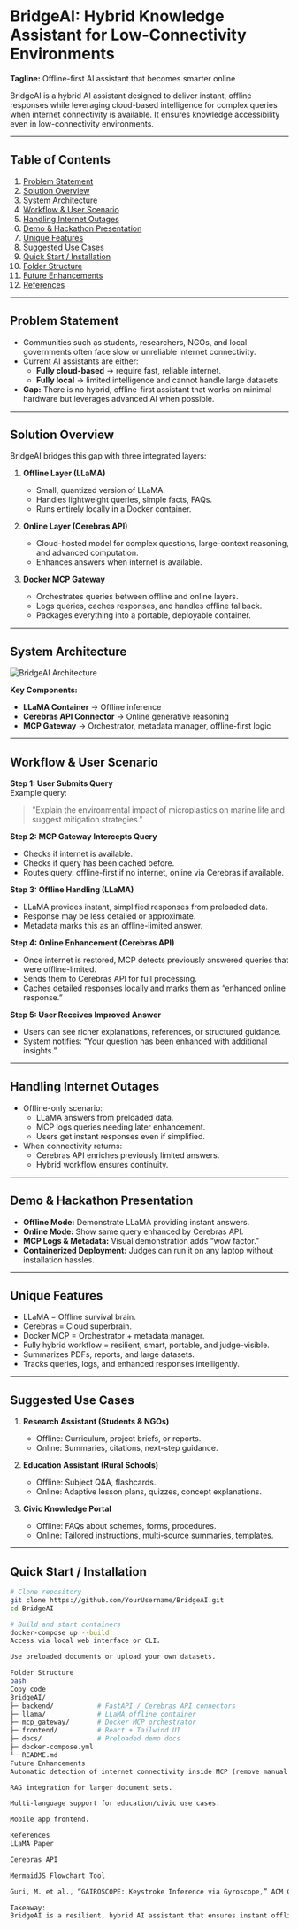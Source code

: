 # BridgeAI: Hybrid Knowledge Assistant for Low-Connectivity Environments

**Tagline:** Offline-first AI assistant that becomes smarter online  

BridgeAI is a hybrid AI assistant designed to deliver instant, offline responses while leveraging cloud-based intelligence for complex queries when internet connectivity is available. It ensures knowledge accessibility even in low-connectivity environments.  

---

## Table of Contents
1. [Problem Statement](#problem-statement)  
2. [Solution Overview](#solution-overview)  
3. [System Architecture](#system-architecture)  
4. [Workflow & User Scenario](#workflow--user-scenario)  
5. [Handling Internet Outages](#handling-internet-outages)  
6. [Demo & Hackathon Presentation](#demo--hackathon-presentation)  
7. [Unique Features](#unique-features)  
8. [Suggested Use Cases](#suggested-use-cases)  
9. [Quick Start / Installation](#quick-start--installation)  
10. [Folder Structure](#folder-structure)  
11. [Future Enhancements](#future-enhancements)  
12. [References](#references)

---

## Problem Statement
- Communities such as students, researchers, NGOs, and local governments often face slow or unreliable internet connectivity.  
- Current AI assistants are either:  
  - **Fully cloud-based** → require fast, reliable internet.  
  - **Fully local** → limited intelligence and cannot handle large datasets.  
- **Gap:** There is no hybrid, offline-first assistant that works on minimal hardware but leverages advanced AI when possible.

---

## Solution Overview
BridgeAI bridges this gap with three integrated layers:

1. **Offline Layer (LLaMA)**  
   - Small, quantized version of LLaMA.  
   - Handles lightweight queries, simple facts, FAQs.  
   - Runs entirely locally in a Docker container.  

2. **Online Layer (Cerebras API)**  
   - Cloud-hosted model for complex questions, large-context reasoning, and advanced computation.  
   - Enhances answers when internet is available.  

3. **Docker MCP Gateway**  
   - Orchestrates queries between offline and online layers.  
   - Logs queries, caches responses, and handles offline fallback.  
   - Packages everything into a portable, deployable container.  

---

## System Architecture
![BridgeAI Architecture](https://www.mermaidchart.com/app/projects/42e7c236-172f-43b1-95dc-024c55132cbf/diagrams/20a7d86d-6233-4c2a-bf70-5ff1e179f921/version/v0.1/edit)

**Key Components:**  
- **LLaMA Container** → Offline inference  
- **Cerebras API Connector** → Online generative reasoning  
- **MCP Gateway** → Orchestrator, metadata manager, offline-first logic  

---

## Workflow & User Scenario
**Step 1: User Submits Query**  
Example query:  
> "Explain the environmental impact of microplastics on marine life and suggest mitigation strategies."

**Step 2: MCP Gateway Intercepts Query**  
- Checks if internet is available.  
- Checks if query has been cached before.  
- Routes query: offline-first if no internet, online via Cerebras if available.  

**Step 3: Offline Handling (LLaMA)**  
- LLaMA provides instant, simplified responses from preloaded data.  
- Response may be less detailed or approximate.  
- Metadata marks this as an offline-limited answer.  

**Step 4: Online Enhancement (Cerebras API)**  
- Once internet is restored, MCP detects previously answered queries that were offline-limited.  
- Sends them to Cerebras API for full processing.  
- Caches detailed responses locally and marks them as “enhanced online response.”  

**Step 5: User Receives Improved Answer**  
- Users can see richer explanations, references, or structured guidance.  
- System notifies: “Your question has been enhanced with additional insights.”  

---

## Handling Internet Outages
- Offline-only scenario:  
  - LLaMA answers from preloaded data.  
  - MCP logs queries needing later enhancement.  
  - Users get instant responses even if simplified.  
- When connectivity returns:  
  - Cerebras API enriches previously limited answers.  
  - Hybrid workflow ensures continuity.  

---

## Demo & Hackathon Presentation
- **Offline Mode:** Demonstrate LLaMA providing instant answers.  
- **Online Mode:** Show same query enhanced by Cerebras API.  
- **MCP Logs & Metadata:** Visual demonstration adds “wow factor.”  
- **Containerized Deployment:** Judges can run it on any laptop without installation hassles.  

---

## Unique Features
- LLaMA = Offline survival brain.  
- Cerebras = Cloud superbrain.  
- Docker MCP = Orchestrator + metadata manager.  
- Fully hybrid workflow = resilient, smart, portable, and judge-visible.  
- Summarizes PDFs, reports, and large datasets.  
- Tracks queries, logs, and enhanced responses intelligently.  

---

## Suggested Use Cases
1. **Research Assistant (Students & NGOs)**  
   - Offline: Curriculum, project briefs, or reports.  
   - Online: Summaries, citations, next-step guidance.  

2. **Education Assistant (Rural Schools)**  
   - Offline: Subject Q&A, flashcards.  
   - Online: Adaptive lesson plans, quizzes, concept explanations.  

3. **Civic Knowledge Portal**  
   - Offline: FAQs about schemes, forms, procedures.  
   - Online: Tailored instructions, multi-source summaries, templates.  

---

## Quick Start / Installation
```bash
# Clone repository
git clone https://github.com/YourUsername/BridgeAI.git
cd BridgeAI

# Build and start containers
docker-compose up --build
Access via local web interface or CLI.

Use preloaded documents or upload your own datasets.

Folder Structure
bash
Copy code
BridgeAI/
├─ backend/           # FastAPI / Cerebras API connectors
├─ llama/             # LLaMA offline container
├─ mcp_gateway/       # Docker MCP orchestrator
├─ frontend/          # React + Tailwind UI
├─ docs/              # Preloaded demo docs
├─ docker-compose.yml
└─ README.md
Future Enhancements
Automatic detection of internet connectivity inside MCP (remove manual switch).

RAG integration for larger document sets.

Multi-language support for education/civic use cases.

Mobile app frontend.

References
LLaMA Paper

Cerebras API

MermaidJS Flowchart Tool

Guri, M. et al., “GAIROSCOPE: Keystroke Inference via Gyroscope,” ACM CCS 2021.

Takeaway:
BridgeAI is a resilient, hybrid AI assistant that ensures instant offline answers and intelligent online enhancements — all packaged into a portable, hackathon-ready container.

